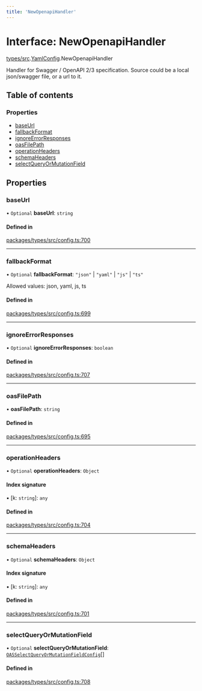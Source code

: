 ```yaml
---
title: 'NewOpenapiHandler'
---
```


# Interface: NewOpenapiHandler

[types/src](../modules/types_src).[YamlConfig](../modules/types_src.YamlConfig).NewOpenapiHandler

Handler for Swagger / OpenAPI 2/3 specification. Source could be a local json/swagger file, or a url to it.

## Table of contents

### Properties

- [baseUrl](types_src.YamlConfig.NewOpenapiHandler#baseurl)
- [fallbackFormat](types_src.YamlConfig.NewOpenapiHandler#fallbackformat)
- [ignoreErrorResponses](types_src.YamlConfig.NewOpenapiHandler#ignoreerrorresponses)
- [oasFilePath](types_src.YamlConfig.NewOpenapiHandler#oasfilepath)
- [operationHeaders](types_src.YamlConfig.NewOpenapiHandler#operationheaders)
- [schemaHeaders](types_src.YamlConfig.NewOpenapiHandler#schemaheaders)
- [selectQueryOrMutationField](types_src.YamlConfig.NewOpenapiHandler#selectqueryormutationfield)

## Properties

### baseUrl

• `Optional` **baseUrl**: `string`

#### Defined in

[packages/types/src/config.ts:700](https://github.com/Urigo/graphql-mesh/blob/master/packages/types/src/config.ts#L700)

___

### fallbackFormat

• `Optional` **fallbackFormat**: ``"json"`` \| ``"yaml"`` \| ``"js"`` \| ``"ts"``

Allowed values: json, yaml, js, ts

#### Defined in

[packages/types/src/config.ts:699](https://github.com/Urigo/graphql-mesh/blob/master/packages/types/src/config.ts#L699)

___

### ignoreErrorResponses

• `Optional` **ignoreErrorResponses**: `boolean`

#### Defined in

[packages/types/src/config.ts:707](https://github.com/Urigo/graphql-mesh/blob/master/packages/types/src/config.ts#L707)

___

### oasFilePath

• **oasFilePath**: `string`

#### Defined in

[packages/types/src/config.ts:695](https://github.com/Urigo/graphql-mesh/blob/master/packages/types/src/config.ts#L695)

___

### operationHeaders

• `Optional` **operationHeaders**: `Object`

#### Index signature

▪ [k: `string`]: `any`

#### Defined in

[packages/types/src/config.ts:704](https://github.com/Urigo/graphql-mesh/blob/master/packages/types/src/config.ts#L704)

___

### schemaHeaders

• `Optional` **schemaHeaders**: `Object`

#### Index signature

▪ [k: `string`]: `any`

#### Defined in

[packages/types/src/config.ts:701](https://github.com/Urigo/graphql-mesh/blob/master/packages/types/src/config.ts#L701)

___

### selectQueryOrMutationField

• `Optional` **selectQueryOrMutationField**: [`OASSelectQueryOrMutationFieldConfig`](types_src.YamlConfig.OASSelectQueryOrMutationFieldConfig)[]

#### Defined in

[packages/types/src/config.ts:708](https://github.com/Urigo/graphql-mesh/blob/master/packages/types/src/config.ts#L708)
